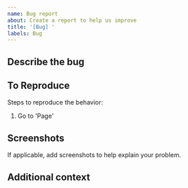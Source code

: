```yaml
---
name: Bug report
about: Create a report to help us improve
title: '[Bug] '
labels: Bug
---
```


## Describe the bug

## To Reproduce

Steps to reproduce the behavior:

1. Go to 'Page'

## Screenshots

If applicable, add screenshots to help explain your problem.

## Additional context
